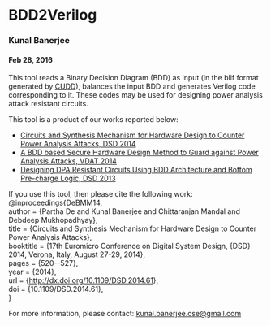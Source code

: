 # BDD2Verilog
### Kunal Banerjee
#### Feb 28, 2016

This tool reads a Binary Decision Diagram (BDD) as input (in the blif format generated by [CUDD](http://vlsi.colorado.edu/~fabio/CUDD/cudd.pdf)), balances the input BDD and generates Verilog code corresponding to it. These codes may be used for designing power analysis attack resistant circuits.

This tool is a product of our works reported below:
* [Circuits and Synthesis Mechanism for Hardware Design to Counter Power Analysis Attacks, DSD 2014](http://ieeexplore.ieee.org/document/6927286/)
* [A BDD based Secure Hardware Design Method to Guard against Power Analysis Attacks, VDAT 2014](http://ieeexplore.ieee.org/document/6881088/)
* [Designing DPA Resistant Circuits Using BDD Architecture and Bottom Pre-charge Logic, DSD 2013](http://ieeexplore.ieee.org/document/6628337/)

If you use this tool, then please cite the following work: <br />
@inproceedings{DeBMM14, <br />
  author    = {Partha De and Kunal Banerjee and Chittaranjan Mandal and Debdeep Mukhopadhyay}, <br />
  title     = {Circuits and Synthesis Mechanism for Hardware Design to Counter Power Analysis Attacks}, <br />
  booktitle = {17th Euromicro Conference on Digital System Design, {DSD} 2014, Verona, Italy, August 27-29, 2014}, <br />
  pages     = {520--527}, <br />
  year      = {2014}, <br />
  url       = {<http://dx.doi.org/10.1109/DSD.2014.61>}, <br />
  doi       = {10.1109/DSD.2014.61}, <br />
}


For more information, please contact:
kunal.banerjee.cse@gmail.com
